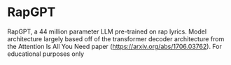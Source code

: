 # RapGPT
RapGPT, a 44 million parameter LLM pre-trained on rap lyrics. Model architecture largely based off of the transformer decoder architecture from the Attention Is All You Need paper (https://arxiv.org/abs/1706.03762). For educational purposes only
